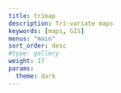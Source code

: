 ```yaml
---
title: trimap
description: Tri-variate maps
keywords: [maps, GIS]
menus: "main"
sort_order: desc
#type: gallery
weight: 17
params:
  theme: dark
---
```

